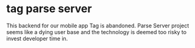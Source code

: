# tag parse server

This backend for our mobile app Tag is abandoned.  Parse Server project seems like a dying user base and the technology is deemed too risky to invest developer time in.
